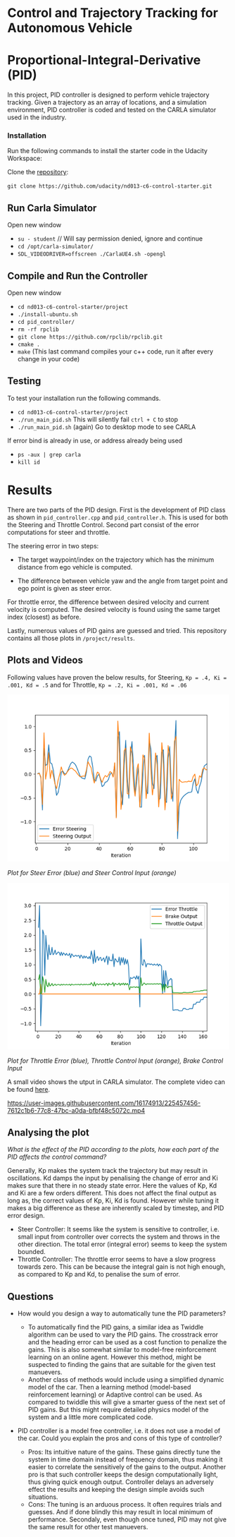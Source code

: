 # Control and Trajectory Tracking for Autonomous Vehicle

# Proportional-Integral-Derivative (PID)

In this project, PID controller is designed to perform vehicle trajectory tracking. Given a trajectory as an array of locations, and a simulation environment, PID controller is coded and tested on the CARLA simulator used in the industry.

### Installation

Run the following commands to install the starter code in the Udacity Workspace:

Clone the <a href="https://github.com/udacity/nd013-c6-control-starter/tree/master" target="_blank">repository</a>:

`git clone https://github.com/udacity/nd013-c6-control-starter.git`

## Run Carla Simulator

Open new window

* `su - student`
// Will say permission denied, ignore and continue
* `cd /opt/carla-simulator/`
* `SDL_VIDEODRIVER=offscreen ./CarlaUE4.sh -opengl`

## Compile and Run the Controller

Open new window

* `cd nd013-c6-control-starter/project`
* `./install-ubuntu.sh`
* `cd pid_controller/`
* `rm -rf rpclib`
* `git clone https://github.com/rpclib/rpclib.git`
* `cmake .`
* `make` (This last command compiles your c++ code, run it after every change in your code)

## Testing

To test your installation run the following commands.

* `cd nd013-c6-control-starter/project`
* `./run_main_pid.sh`
This will silently fail `ctrl + C` to stop
* `./run_main_pid.sh` (again)
Go to desktop mode to see CARLA

If error bind is already in use, or address already being used

* `ps -aux | grep carla`
* `kill id`


# Results
There are two parts of the PID design. First is the development of PID class as shown in `pid_controller.cpp` and `pid_controller.h`. This is used for both the Steering and Throttle Control. Second part consist of the error computations for steer and throttle. 

The steering error in two steps:
    
 - The target waypoint/index on the trajectory which has the minimum distance from ego vehicle is computed.
    
 - The difference between vehicle yaw and the angle from target point and ego point is given as steer error.

For throttle error, the difference between desired velocity and current velocity is computed. The desired velocity is found using the same target index (closest) as before. 

Lastly, numerous values of PID gains are guessed and tried. This repository contains all those plots in `/project/results`.

## Plots and Videos

Following values have proven the below results, for Steering, `Kp = .4, Ki = .001, Kd = .5` and for Throttle, `Kp = .2, Ki = .001, Kd = .06`

![Steer_error](/project/results/t5_s.png)

*Plot for Steer Error (blue) and Steer Control Input (orange)*

![Throttle_error](/project/results/t5_t.png)

*Plot for Throttle Error (blue), Throttle Control Input (orange), Brake Control Input*


A small video shows the utput in CARLA simulator. The complete video can be found [here](https://www.youtube.com/watch?v=f0r3q2EoyhE).

https://user-images.githubusercontent.com/16174913/225457456-7612c1b6-77c8-47bc-a0da-bfbf48c5072c.mp4


## Analysing the plot

*What is the effect of the PID according to the plots, how each part of the PID affects the control command?*

Generally, Kp makes the system track the trajectory but may result in oscillations. Kd damps the input by penalising the change of error and Ki makes sure that there in no steady state error. Here the values of Kp, Kd and Ki are a few orders different. This does not affect the final output as long as, the correct values of Kp, Ki, Kd is found. However while tuning it makes a big difference as these are inherently scaled by timestep, and PID error design.     

- Steer Controller: It seems like the system is sensitive to controller, i.e. small input from controller over corrects the system and throws in the other direction. The total error (integral error) seems to keep the system bounded.
- Throttle Controller: The throttle error seems to have a slow progress towards zero. This can be because the integral gain is not high enough, as compared to Kp and Kd, to penalise the sum of error. 

## Questions

 - How would you design a way to automatically tune the PID parameters?
    - To automatically find the PID gains, a similar idea as Twiddle algorithm can be used to vary the PID gains. The crosstrack error and the heading error can be used as a cost function to penalize the gains. This is also somewhat similar to model-free reinforcement learning on an online agent. However this method, might be suspected to finding the gains that are suitable for the given test manuevers.
    - Another class of methods would include using a simplified dynamic model of the car. Then a learning method (model-based reinforcement learning) or Adaptive control can be used. As compared to twiddle this will give a smarter guess of the next set of PID gains. But this might require detailed physics model of the system and a little more complicated code.

- PID controller is a model free controller, i.e. it does not use a model of the car. Could you explain the pros and cons of this type of controller?
    - Pros: Its intuitive nature of the gains. These gains directly tune the system in time domain instead of frequency domain, thus making it easier to correlate the sensitively of the gains to the output. Another pro is that such controller keeps the design computationally light, thus giving quick enough output. Controller delays an adversely effect the results and keeping the design simple avoids such situations. 
    - Cons: The tuning is an arduous process. It often requires trials and guesses. And if done blindly this may result in local minimum of performance. Secondaly, even though once tuned, PID may not give the same result for other test manuevers.
           

